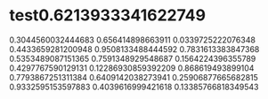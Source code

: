 # test0.6213933341622749
0.3044560032444683
0.656414898663911
0.0339725222076348
0.4433659281200948
0.9508133488444592
0.7831613383847368
0.5353489087151365
0.7591348929548687
0.1564224396355789
0.4297767590129131
0.12286930859392209
0.868619493899104
0.7793867251311384
0.6409142038273941
0.25906877665682815
0.9332595153597883
0.4039616999421618
0.13385766818349543

